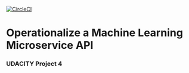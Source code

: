 [![CircleCI](https://circleci.com/gh/Gwtm-00/microservice-ML-API-kubernetes/tree/master.svg?style=svg)](https://app.circleci.com/pipelines/github/Gwtm-00/microservice-ML-API-kubernetes)

# Operationalize a Machine Learning Microservice API

### UDACITY Project 4




